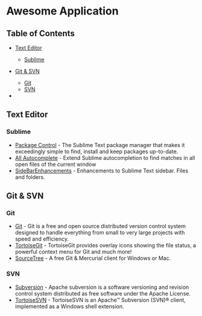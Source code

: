 # Awesome Application

## Table of Contents

- [Text Editor](#text-editor)
  - [Sublime](#sublime)

- [Git & SVN](#git-svn)
	- [Git](#git)
	- [SVN](#svn)

-

## Text Editor

### Sublime

- [Package Control](https://packagecontrol.io/) - The Sublime Text package manager that makes it exceedingly simple to find, install and keep packages up-to-date.
- [All Autocomplete](https://packagecontrol.io/packages/All%20Autocomplete) - Extend Sublime autocompletion to find matches in all open files of the current window
- [SideBarEnhancements](https://packagecontrol.io/packages/SideBarEnhancements) - Enhancements to Sublime Text sidebar. Files and folders.

## Git & SVN

### Git

- [Git](https://git-scm.com/) - Git is a free and open source distributed version control system designed to handle everything from small to very large projects with speed and efficiency.
- [TortoiseGit](https://tortoisegit.org/) - TortoiseGit provides overlay icons showing the file status, a powerful context menu for Git and much more!
- [SourceTree](https://www.sourcetreeapp.com/) - A free Git & Mercurial client for Windows or Mac.

### SVN

- [Subversion](https://subversion.apache.org/) - Apache subversion is a software versioning and revision control system distributed as free software under the Apache License.
- [TortoiseSVN](https://tortoisesvn.net/) - TortoiseSVN is an Apache™ Subversion (SVN)® client, implemented as a Windows shell extension.